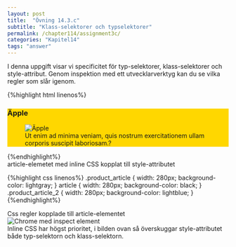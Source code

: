```yaml
---
layout: post
title:  "Övning 14.3.c"
subtitle: "Klass-selektorer och typselektorer"
permalink: /chapter114/assignment3c/
categories: "Kapitel14"
tags: "answer"
---
```

I denna uppgift visar vi specificitet för typ-selektorer, klass-selektorer och style-attribut. Genom inspektion med ett utvecklarverktyg kan du se vilka regler som slår igenom.

{%highlight html linenos%}
<article style="background-color: gold" class="product_article product_article_2" >
  <h3 class="product_h3">Äpple</h3>
  <figure class="product_figure">
  <img  class ="product_img" src="images/fruit-apple.jpg" alt="Äpple">
  <figcaption>
    Ut enim ad minima veniam, quis nostrum exercitationem ullam corporis suscipit laboriosam.?
  </figcaption>
  </figure>
</article>
{%endhighlight%}
<figcaption>article-elemetet med inline CSS kopplat till style-attributet</figcaption>

{%highlight css linenos%}
.product_article {
  width: 280px;
  background-color: lightgray;
}
article {
  width: 280px;
  background-color: black;
}
.product_article_2 {
  width: 280px;
  background-color: lightblue;
}
{%endhighlight%}
<figcaption>Css regler kopplade till article-elementet</figcaption>

<img src="{{ site.url | append:site.baseurl}}/assets/images/chapter14_assignment3c.PNG" alt="Chrome med inspect element"/>
<figcaption>Inline CSS har högst prioritet, i bilden ovan så överskuggar style-attributet både typ-selektorn och klass-selektorn. </figcaption>
